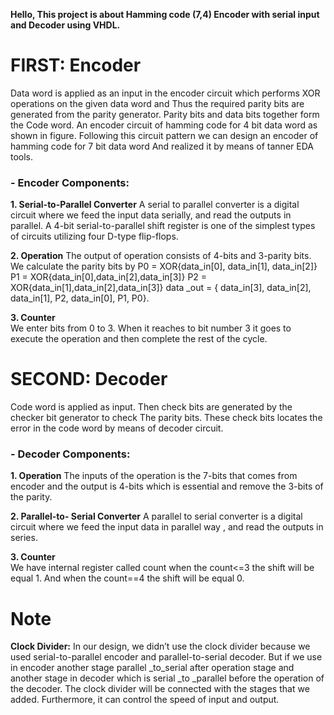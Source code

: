 **Hello, This project is about Hamming code (7,4) Encoder with serial input and Decoder using VHDL.**

# FIRST: Encoder

Data word is applied as an input in the encoder circuit which performs XOR operations on the given data word and 
Thus the required parity bits are generated from the parity generator. Parity bits and data bits together form the 
Code word. An encoder circuit of hamming code for 4 bit data word as shown in figure.
Following this circuit pattern we can design an encoder of hamming code for 7 bit data word
And realized it by means of tanner EDA tools.

### - Encoder Components:

   **1. Serial-to-Parallel Converter**
A serial to parallel converter is a digital circuit where we feed the input data serially, and read the outputs in parallel. A 4-bit serial-to-parallel shift register is one of the simplest types of circuits utilizing four D-type flip-flops.
   
   **2. Operation**
The output of operation  consists of 4-bits and  3-parity bits. We calculate the parity bits by P0 = XOR{data_in[0], data_in[1], data_in[2]}
                     P1 = XOR{data_in[0],data_in[2],data_in[3]}
                     P2 = XOR{data_in[1],data_in[2],data_in[3]}
             data _out = { data_in[3], data_in[2], data_in[1], P2, data_in[0], P1, P0}.

  **3. Counter**                                                                                                    
We enter bits from 0 to 3. When it reaches to bit number 3 it goes to execute the operation and then complete the rest of the cycle.

# SECOND: Decoder

Code word is applied as input. Then check bits are generated by the checker bit generator to check
The parity bits. These check bits locates the error in the code word by means of decoder circuit.

### - Decoder Components:

   **1. Operation**
The inputs of the operation is the 7-bits that comes from encoder and the output is 4-bits which is essential and remove the 3-bits of the parity.

   **2. Parallel-to- Serial Converter**
A parallel to serial converter is a digital circuit where we feed the input data in parallel way , and read the outputs in series. 

   **3. Counter**  
We have internal register called count when the count<=3 the shift will be equal 1. And when the count==4 the shift will be equal 0.

#   Note
**Clock Divider:**
In our design, we didn’t use the clock divider because we used serial-to-parallel encoder and parallel-to-serial decoder. But if we use in encoder another stage parallel _to_serial after operation stage and another stage in decoder which is serial _to _parallel before the operation of the decoder. The clock divider will be connected with the stages that we added. Furthermore, it can control the speed of input and output.



 





